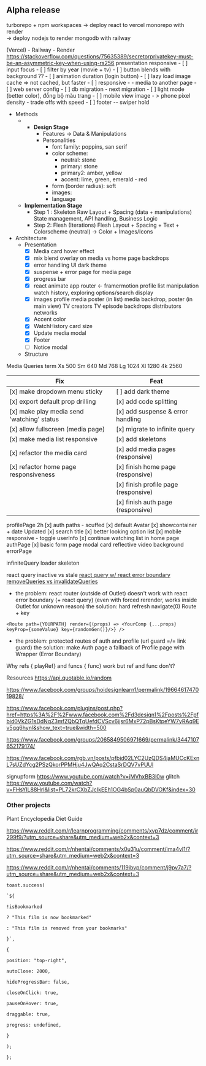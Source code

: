 
## Alpha release
turborepo + npm workspaces
-> deploy react to vercel
monorepo with render  
-> deploy nodejs to render
mongodb with railway

(Vercel) - Railway - Render
https://stackoverflow.com/questions/75635389/secretorprivatekey-must-be-an-asymmetric-key-when-using-rs256
presentation
	responsive
	- [ ] input focus
	- [ ] filter by year (movie + tv)
	- [ ] button blends with background ??
	- [ ] animation duration (login button)
	- [ ] lazy load image cache => not cached, but faster
	- [ ] responsive
	- - media to another page
	- [ ] web server config
	- [ ]  db migration
	-  next migration
	- [ ] light mode (better color), đồng bộ màu trang
	- [ ] mobile view image - > phone pixel density - trade offs with speed
	- [ ] footer
	-- swiper hold 
	

- Methods
	- - **Design Stage**
		- Features -> Data & Manipulations
		- Personalities
			- font family: poppins, san serif
			- color scheme: 
				- neutral: stone
				- primary: stone
				- primary2: amber, yellow
				- accent: lime, green, emerald - red
			- form (border radius): soft
			- images: 
			- language
	-  **Implementation Stage**
		- Step 1 : Skeleton
			Raw Layout + Spacing  (data + manipulations)
			State management, API handling, Business Logic
		- Step 2: Flesh (Iterations)
			Flesh Layout + Spacing + Text + Colorscheme (neutral) -> Color + Images/Icons
- Architecture
	- Presentation	
		- [x] Media card hover effect
		- [x] mix blend overlay on media vs home page backdrops
		- [x] error handling UI dark theme
		- [x]  suspense + error page for media page
		- [x] progress bar
		- [x] react animate
			app router <- framermotion
			profile list manipulation
			watch history, exploring options/search display
		- [x] images
			profile
			media poster (in list)
			media backdrop, poster (in main view)
			TV creators
			TV episode backdrops
			distributors
			networks
		- [x] Accent color		
		- [x] WatchHistory card size
		- [x] Update media modal
		- [x] Footer
		- [ ] Notice modal
	- Structure



Media Queries term
Xs 500
Sm 640
Md 768
Lg 1024
Xl 1280
4k 2560

| Fix                                        | Feat                                 |
| ------------------------------------------ | ------------------------------------ |
| [x] make dropdown menu sticky              | [ ] add dark theme                   |
| [x] export default prop drilling           | [x] add code splitting               |
| [x] make play media send 'watching' status | [x] add suspense & error handling    |
| [x] allow fullscreen (media page)          | [x] migrate to infinite query        |
| [x] make media list responsive             | [x] add skeletons                    |
| [x] refactor the media card                | [x] add media pages (responsive)     |
| [x] refactor home page responsiveness      | [x] finish home page (responsive)    |
|                                            | [x] finish profile page (responsive) |
|                                            | [x] finish auth page (responsive)    |

profilePage 2h
	[x] auth paths - scuffed
	[x] default Avatar
	[x] showcontainer + date Updated
	[x] search title
	[x] better looking option list
	[x] mobile responsive - toggle userInfo
	[x] continue watching list in home page
authPage
	[x] basic form
	page
		modal card reflective
		video background 
errorPage

infiniteQuery
	loader
	skeleton

react query
	inactive vs stale
	[react query w/ react error boundary](https://github.com/TanStack/query/discussions/3393)
	[removeQueries vs invalidateQueries](https://github.com/TanStack/query/discussions/3169)
- the problem: react router (outside of Outlet) doesn't work with react error boundary (+ react query) (even with forced rerender, works inside Outlet for unknown reason)
 the solution: hard refresh
	navigate(0)
	Route + key
```
<Route path={YOURPATH} render={(props) => <YourComp {...props} keyProp={someValue} key={randomGen()}/>} />
```
- the problem: protected routes of auth and profile (url guard =/= link guard)
the solution: make Auth page a fallback of Profile page with Wrapper (Error Boundary)

Why refs { playRef} and funcs { func} work but ref and func don't?

Resources
https://api.quotable.io/random

https://www.facebook.com/groups/hoidesignlearn1/permalink/1966461747019828/

https://www.facebook.com/plugins/post.php?href=https%3A%2F%2Fwww.facebook.com%2Fd3design1%2Fposts%2Fpfbid0VkZG1sDdNqZ3mfZQbQTqUefdCVScv6jjsr6MxP72pBsKtpeYW7yRAq9Ev5gq6hynl&show_text=true&width=500

https://www.facebook.com/groups/2065849506971669/permalink/3447107652179174/

https://www.facebook.com/rgb.vn/posts/pfbid02LYC2UzQDS4jaMUCcKExnL7sUZdYcg2PSzQkorPPMHju4JwQAq2CstaSrDQV7vPUUl

signupform https://www.youtube.com/watch?v=jMVhxBB3l0w
glitch https://www.youtube.com/watch?v=FHsYlL88HrI&list=PL72krCXbZJcIkEEh1OG4bSp0auQbDVOKf&index=30

### **Other projects**

Plant Encyclopedia
Diet Guide

https://www.reddit.com/r/learnprogramming/comments/xvp7dz/comment/ir299f9/?utm_source=share&utm_medium=web2x&context=3

https://www.reddit.com/r/nhentai/comments/x0u31u/comment/ima4vl1/?utm_source=share&utm_medium=web2x&context=3

https://www.reddit.com/r/nhentai/comments/119ibvp/comment/j9pv7a7/?utm_source=share&utm_medium=web2x&context=3





```
toast.success(

`${

!isBookmarked

? "This film is now bookmarked"

: "This film is removed from your bookmarks"

}`,

{

position: "top-right",

autoClose: 2000,

hideProgressBar: false,

closeOnClick: true,

pauseOnHover: true,

draggable: true,

progress: undefined,

}

);

};
```